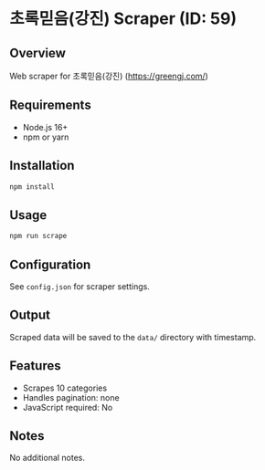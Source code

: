 # 초록믿음(강진) Scraper (ID: 59)

## Overview
Web scraper for 초록믿음(강진) (https://greengj.com/)

## Requirements
- Node.js 16+
- npm or yarn

## Installation
```bash
npm install
```

## Usage
```bash
npm run scrape
```

## Configuration
See `config.json` for scraper settings.

## Output
Scraped data will be saved to the `data/` directory with timestamp.

## Features
- Scrapes 10 categories
- Handles pagination: none
- JavaScript required: No

## Notes
No additional notes.
